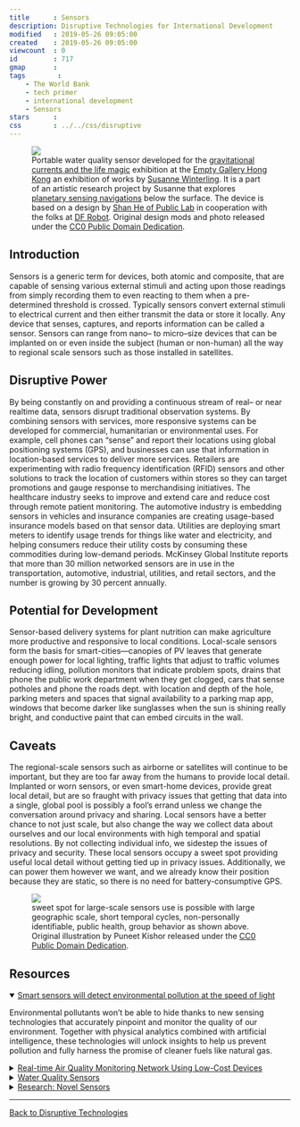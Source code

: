 ```yaml
---
title      : Sensors
description: Disruptive Technologies for International Development
modified   : 2019-05-26 09:05:00
created    : 2019-05-26 09:05:00
viewcount  : 0
id         : 717
gmap       : 
tags        :
    - The World Bank
    - tech primer
    - international development
    - Sensors
stars      : 
css        : ../../css/disruptive
---
```


<figure>
    <img src="water-quality-sensor.png">
    <figcaption>Portable water quality sensor developed for the <a href="https://emptygallery.com/exhibitions/eg12_gravitational-currents-the-life-magic/" target="_blank">gravitational currents and the life magic</a> exhibition at the <a href="https://emptygallery.com" target="_blank">Empty Gallery Hong Kong</a> an exhibition of works by <a href="http://www.susannewinterling.com" target="_blank">Susanne Winterling</a>. It is a part of an artistic research project by Susanne that explores <a href="http://web.v-a.pt/planetary-sensing/" target="_blank">planetary sensing navigations</a> below the surface. The device is based on a design by <a href="https://publiclab.org/notes/shanlter/06-08-2017/knowflow-automatic-water-meter" target="_blank">Shan He of Public Lab</a> in cooperation with the folks at <a href="https://www.dfrobot.com" target="_blank">DF Robot</a>. Original design mods and photo released under the <a href="https://creativecommons.org/publicdomain/zero/1.0/" target="_blank">CC0 Public Domain Dedication</a>.</figcaption>
</figure>


## Introduction

Sensors is a generic term for devices, both atomic and composite, that are capable of sensing various external stimuli and acting upon those readings from simply recording them to even reacting to them when a pre-determined threshold is crossed. Typically sensors convert external stimuli to electrical current and then either transmit the data or store it locally. Any device that senses, captures, and reports information can be called a sensor. Sensors can range from nano– to micro–size devices that can be implanted on or even inside the subject (human or non-human) all the way to regional scale sensors such as those installed in satellites.

## Disruptive Power

By being constantly on and providing a continuous stream of real– or near realtime data, sensors disrupt traditional observation systems. By combining sensors with services, more responsive systems can be developed for commercial, humanitarian or environmental uses. For example, cell phones can “sense” and report their locations using global positioning systems (GPS), and businesses can use that information in location-based services to deliver more services. Retailers are experimenting with radio frequency identification (RFID) sensors and other solutions to track the location of customers within stores so they can target promotions and gauge response to merchandising initiatives. The healthcare industry seeks to improve and extend care and reduce cost through remote patient monitoring. The automotive industry is embedding sensors in vehicles and insurance companies are creating usage-based insurance models based on that sensor data. Utilities are deploying smart meters to identify usage trends for things like water and electricity, and helping consumers reduce their utility costs by consuming these commodities during low-demand periods. McKinsey Global Institute reports that more than 30 million networked sensors are in use in the transportation, automotive, industrial, utilities, and retail sectors, and the number is growing by 30 percent annually.

## Potential for Development

Sensor-based delivery systems for plant nutrition can make agriculture more productive and responsive to local conditions. Local-scale sensors form the basis for smart-cities—canopies of PV leaves that generate enough power for local lighting, traffic lights that adjust to traffic volumes reducing idling, pollution monitors that indicate problem spots, drains that phone the public work department when they get clogged, cars that sense potholes and phone the roads dept. with location and depth of the hole, parking meters and spaces that signal availability to a parking map app, windows that become darker like sunglasses when the sun is shining really bright, and conductive paint that can embed circuits in the wall.

## Caveats

The regional-scale sensors such as airborne or satellites will continue to be important, but they are too far away from the humans to provide local detail. Implanted or worn sensors, or even smart-home devices, provide great local detail, but are so fraught with privacy issues that getting that data into a single, global pool is possibly a fool’s errand unless we change the conversation around privacy and sharing. Local sensors have a better chance to not just scale, but also change the way we collect data about ourselves and our local environments with high temporal and spatial resolutions. By not collecting individual info, we sidestep the issues of privacy and security. These local sensors occupy a sweet spot providing useful local detail without getting tied up in privacy issues. Additionally, we can power them however we want, and we already know their position because they are static, so there is no need for battery-consumptive GPS.

<figure>
    <img src="sensors.png">
    <figcaption> sweet spot for large-scale sensors use is possible with large geographic scale, short temporal cycles, non-personally identifiable, public health, group behavior as shown above. Original illustration by Puneet Kishor released under the <a href="https://creativecommons.org/publicdomain/zero/1.0/" target="_blank">CC0 Public Domain Dedication</a>.</figcaption>
</figure>

## Resources

<details class="video" open>
    <summary><a href="https://www.youtube.com/watch?v=8NiVUzKFlzI" target="_blank">Smart sensors will detect environmental pollution at the speed of light</a></summary>
    <p>Environmental pollutants won’t be able to hide thanks to new sensing technologies that accurately pinpoint and monitor the quality of our environment. Together with physical analytics combined with artificial intelligence, these technologies will unlock insights to help us prevent pollution and fully harness the promise of cleaner fuels like natural gas.</p>
</details>

<details class="video">
    <summary><a href="https://www.youtube.com/watch?v=82Cw7gi6hF0" target="_blank">Real-time Air Quality Monitoring Network Using Low-Cost Devices</a></summary>
    <p>India has the dubious distinction of having 10 out of the 20 most polluted cities in the world. The number of government air quality monitoring stations in these cities, barring New Delhi (which has 12), are between 1 or 2 stations for a population of 1 to 2 million people. This is woefully inadequate. A new wave of low-cost particulate matter sensors (PM2.5 and PM10 being the most harmful of the air pollutants) enabled with IoT technologies is empowering citizens and communities to participate in their own governance and policy making. IndiaSpend has built India's first independent, real-time air quality monitoring network using indigenously built low-cost IoT devices. The project was launched in December 2015 and is currently active in 6 cities of India (with 10 more cities coming online in the near future). The talk will cover lessons learned from the IoT architecture perspective and the current Fast Time-Series based APIs developed which has enabled a significant enhancement in the accuracy and scalability of the air quality data analysis.</p>
</details>

<details class="video">
    <summary><a href="https://www.youtube.com/watch?v=F1DK3IhyZao" target="_blank">Water Quality Sensors</a></summary>
    <p>Junhong Chen, Ph.D., Mechanical Engineering, shows new sensor technology that helps identify contaminants in water. Learn how Milwaukee Engineers' partnerships with industry leaders such as A.O. Smith and Badger Meter acellerates the process of bringing innovative technology from lab to market.</p>
</details>

<details class="text">
    <summary><a href="https://distap.mit.edu/research-novel-sensors/" target="_blank">Research: Novel Sensors</a></summary>
    <p>Plant hormones play a significant role in controlling plant growth and plants’ response to environmental stimuli. The development of nanosensors with high sensitivity would deepen our understanding of the complex plant signaling pathways. Our goal is to generate a library of polymers and discover an optimal CoPhMoRe (Corona Phase Molecular Recognition) sensor for specific plant hormone. Corona phase of SWCNT refers to the phase of the polymer adsorbed around its surface. The recognition takes place by the lateral interactions of the analytes of our interest with the polymer in this corona phase. Depending on the structure of amphiphilic polymers, various kinds of corona phases can be created. Using this property, SWCNT-based sensors can be developed to measure the targeting molecules within the small range of concentration. We aim to study the spatial and temporal distribution of the plants’ signaling pathways in real time and non-destructive manner with high sensitivity.</p>
</details>

----

[Back to Disruptive Technologies](/Disruptive-Technologies)